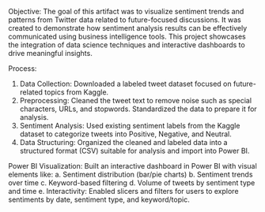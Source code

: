Objective: The goal of this artifact was to visualize sentiment trends and patterns from Twitter data related to future-focused discussions. It was created to demonstrate how sentiment analysis results can be effectively communicated using business intelligence tools. This project showcases the integration of data science techniques and interactive dashboards to drive meaningful insights.

Process:
  1. Data Collection: Downloaded a labeled tweet dataset focused on future-related topics from Kaggle.
  2. Preprocessing: Cleaned the tweet text to remove noise such as special characters, URLs, and stopwords. Standardized the data to prepare it for analysis.
  3. Sentiment Analysis: Used existing sentiment labels from the Kaggle dataset to categorize tweets into Positive, Negative, and Neutral.
  4. Data Structuring: Organized the cleaned and labeled data into a structured format (CSV) suitable for analysis and import into Power BI.

Power BI Visualization: Built an interactive dashboard in Power BI with visual elements like:
  a. Sentiment distribution (bar/pie charts)
  b. Sentiment trends over time
  c. Keyword-based filtering
  d. Volume of tweets by sentiment type and time
  e. Interactivity: Enabled slicers and filters for users to explore sentiments by date, sentiment type, and keyword/topic.
